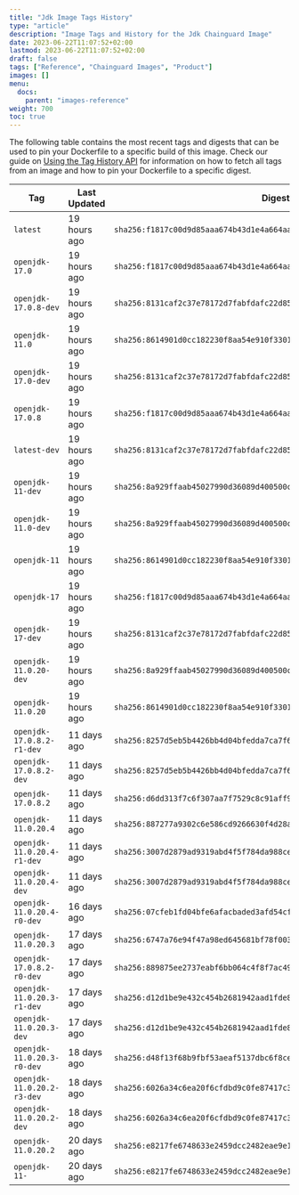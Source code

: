 ```yaml
---
title: "Jdk Image Tags History"
type: "article"
description: "Image Tags and History for the Jdk Chainguard Image"
date: 2023-06-22T11:07:52+02:00
lastmod: 2023-06-22T11:07:52+02:00
draft: false
tags: ["Reference", "Chainguard Images", "Product"]
images: []
menu:
  docs:
    parent: "images-reference"
weight: 700
toc: true
---
```


The following table contains the most recent tags and digests that can be used to pin your Dockerfile to a specific build of this image. Check our guide on [Using the Tag History API](/chainguard/chainguard-images/using-the-tag-history-api/) for information on how to fetch all tags from an image and how to pin your Dockerfile to a specific digest.

| Tag                        | Last Updated | Digest                                                                    |
|----------------------------|--------------|---------------------------------------------------------------------------|
| `latest`                   | 19 hours ago | `sha256:f1817c00d9d85aaa674b43d1e4a664aa72a2a3f71c16c3fd0d82157a42d5f0b0` |
| `openjdk-17.0`             | 19 hours ago | `sha256:f1817c00d9d85aaa674b43d1e4a664aa72a2a3f71c16c3fd0d82157a42d5f0b0` |
| `openjdk-17.0.8-dev`       | 19 hours ago | `sha256:8131caf2c37e78172d7fabfdafc22d85aa9a97bf72ad3cc0e8128672908278d2` |
| `openjdk-11.0`             | 19 hours ago | `sha256:8614901d0cc182230f8aa54e910f3301eba1a72f9e8821fed02bf0a97320094c` |
| `openjdk-17.0-dev`         | 19 hours ago | `sha256:8131caf2c37e78172d7fabfdafc22d85aa9a97bf72ad3cc0e8128672908278d2` |
| `openjdk-17.0.8`           | 19 hours ago | `sha256:f1817c00d9d85aaa674b43d1e4a664aa72a2a3f71c16c3fd0d82157a42d5f0b0` |
| `latest-dev`               | 19 hours ago | `sha256:8131caf2c37e78172d7fabfdafc22d85aa9a97bf72ad3cc0e8128672908278d2` |
| `openjdk-11-dev`           | 19 hours ago | `sha256:8a929ffaab45027990d36089d400500c3c00eefc3b090c66773ac60d510a2c68` |
| `openjdk-11.0-dev`         | 19 hours ago | `sha256:8a929ffaab45027990d36089d400500c3c00eefc3b090c66773ac60d510a2c68` |
| `openjdk-11`               | 19 hours ago | `sha256:8614901d0cc182230f8aa54e910f3301eba1a72f9e8821fed02bf0a97320094c` |
| `openjdk-17`               | 19 hours ago | `sha256:f1817c00d9d85aaa674b43d1e4a664aa72a2a3f71c16c3fd0d82157a42d5f0b0` |
| `openjdk-17-dev`           | 19 hours ago | `sha256:8131caf2c37e78172d7fabfdafc22d85aa9a97bf72ad3cc0e8128672908278d2` |
| `openjdk-11.0.20-dev`      | 19 hours ago | `sha256:8a929ffaab45027990d36089d400500c3c00eefc3b090c66773ac60d510a2c68` |
| `openjdk-11.0.20`          | 19 hours ago | `sha256:8614901d0cc182230f8aa54e910f3301eba1a72f9e8821fed02bf0a97320094c` |
| `openjdk-17.0.8.2-r1-dev`  | 11 days ago  | `sha256:8257d5eb5b4426bb4d04bfedda7ca7f6d834114dcd2bf3fd8eb62939d61eba89` |
| `openjdk-17.0.8.2-dev`     | 11 days ago  | `sha256:8257d5eb5b4426bb4d04bfedda7ca7f6d834114dcd2bf3fd8eb62939d61eba89` |
| `openjdk-17.0.8.2`         | 11 days ago  | `sha256:d6dd313f7c6f307aa7f7529c8c91aff9022811825d9c1bca689c38c4e016ca52` |
| `openjdk-11.0.20.4`        | 11 days ago  | `sha256:887277a9302c6e586cd9266630f4d28a86490edf7b8d706d46625020e19e10f1` |
| `openjdk-11.0.20.4-r1-dev` | 11 days ago  | `sha256:3007d2879ad9319abd4f5f784da988ce99ee2450069baf62010794d3f60565c7` |
| `openjdk-11.0.20.4-dev`    | 11 days ago  | `sha256:3007d2879ad9319abd4f5f784da988ce99ee2450069baf62010794d3f60565c7` |
| `openjdk-11.0.20.4-r0-dev` | 16 days ago  | `sha256:07cfeb1fd04bfe6afacbaded3afd54cf17d1271beaaf6bd121bfd3eef6f4def4` |
| `openjdk-11.0.20.3`        | 17 days ago  | `sha256:6747a76e94f47a98ed645681bf78f003b8e662f61ed199f9172d578135012c13` |
| `openjdk-17.0.8.2-r0-dev`  | 17 days ago  | `sha256:889875ee2737eabf6bb064c4f8f7ac496ba450f066b1562277207d6d5d0376b2` |
| `openjdk-11.0.20.3-r1-dev` | 17 days ago  | `sha256:d12d1be9e432c454b2681942aad1fde874f98e14f74a2d0af32eaf9b49547087` |
| `openjdk-11.0.20.3-dev`    | 17 days ago  | `sha256:d12d1be9e432c454b2681942aad1fde874f98e14f74a2d0af32eaf9b49547087` |
| `openjdk-11.0.20.3-r0-dev` | 18 days ago  | `sha256:d48f13f68b9fbf53aeaf5137dbc6f8ced2278ec18f30e45da5ba3190a60d8a9f` |
| `openjdk-11.0.20.2-r3-dev` | 18 days ago  | `sha256:6026a34c6ea20f6cfdbd9c0fe87417c3b2ad3e7026a40c97954fb04e447464c7` |
| `openjdk-11.0.20.2-dev`    | 18 days ago  | `sha256:6026a34c6ea20f6cfdbd9c0fe87417c3b2ad3e7026a40c97954fb04e447464c7` |
| `openjdk-11.0.20.2`        | 20 days ago  | `sha256:e8217fe6748633e2459dcc2482eae9e1dea026d5c6bcb011f22ae5ba80bcba09` |
| `openjdk-11-`              | 20 days ago  | `sha256:e8217fe6748633e2459dcc2482eae9e1dea026d5c6bcb011f22ae5ba80bcba09` |
